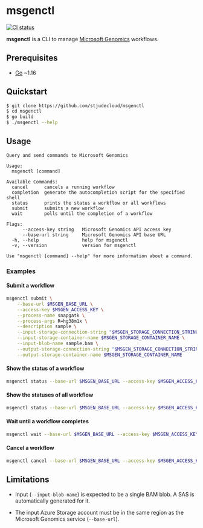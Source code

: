 # msgenctl

[![CI status](https://github.com/stjudecloud/msgenctl/workflows/CI/badge.svg)](https://github.com/stjudecloud/msgenctl/actions/workflows/ci.yml)

**msgenctl** is a CLI to manage [Microsoft Genomics] workflows.

[Microsoft Genomics]: https://azure.microsoft.com/en-us/services/genomics/

## Prerequisites

  * [Go] ~1.16

[Go]: https://golang.org/

## Quickstart

```bash
$ git clone https://github.com/stjudecloud/msgenctl
$ cd msgenctl
$ go build
$ ./msgenctl --help
```

## Usage

```
Query and send commands to Microsoft Genomics

Usage:
  msgenctl [command]

Available Commands:
  cancel      cancels a running workflow
  completion  generate the autocompletion script for the specified shell
  status      prints the status a workflow or all workflows
  submit      submits a new workflow
  wait        polls until the completion of a workflow

Flags:
      --access-key string   Microsoft Genomics API access key
      --base-url string     Microsoft Genomics API base URL
  -h, --help                help for msgenctl
  -v, --version             version for msgenctl

Use "msgenctl [command] --help" for more information about a command.
```

### Examples

#### Submit a workflow

```sh
msgenctl submit \
    --base-url $MSGEN_BASE_URL \
    --access-key $MSGEN_ACCESS_KEY \
    --process-name snapgatk \
    --process-args R=hg38m1x \
    --description sample \
    --input-storage-connection-string "$MSGEN_STORAGE_CONNECTION_STRING" \
    --input-storage-container-name $MSGEN_STORAGE_CONTAINER_NAME \
    --input-blob-name sample.bam \
    --output-storage-connection-string "$MSGEN_STORAGE_CONNECTION_STRING" \
    --output-storage-container-name $MSGEN_STORAGE_CONTAINER_NAME
```

#### Show the status of a workflow

```sh
msgenctl status --base-url $MSGEN_BASE_URL --access-key $MSGEN_ACCESS_KEY 10000
```

#### Show the statuses of all workflow

```sh
msgenctl status --base-url $MSGEN_BASE_URL --access-key $MSGEN_ACCESS_KEY
```

#### Wait until a workflow completes

```sh
msgenctl wait --base-url $MSGEN_BASE_URL --access-key $MSGEN_ACCESS_KEY 10000
```

#### Cancel a workflow

```sh
msgenctl cancel --base-url $MSGEN_BASE_URL --access-key $MSGEN_ACCESS_KEY 10000
```

## Limitations

  * Input (`--input-blob-name`) is expected to be a single BAM blob. A SAS is
    automatically generated for it.

  * The input Azure Storage account must be in the same region as the Microsoft
    Genomics service (`--base-url`).
